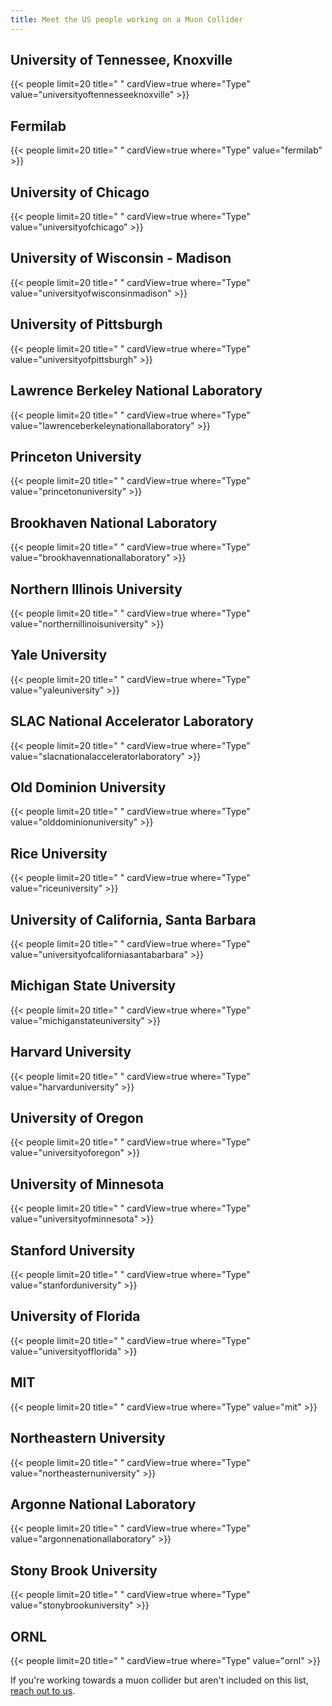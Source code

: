```yaml
---
title: Meet the US people working on a Muon Collider
---
```



## University of Tennessee, Knoxville
{{< people limit=20 title=" " cardView=true where="Type" value="universityoftennesseeknoxville" >}}


## Fermilab
{{< people limit=20 title=" " cardView=true where="Type" value="fermilab" >}}


## University of Chicago
{{< people limit=20 title=" " cardView=true where="Type" value="universityofchicago" >}}


## University of Wisconsin - Madison
{{< people limit=20 title=" " cardView=true where="Type" value="universityofwisconsinmadison" >}}


## University of Pittsburgh
{{< people limit=20 title=" " cardView=true where="Type" value="universityofpittsburgh" >}}


## Lawrence Berkeley National Laboratory
{{< people limit=20 title=" " cardView=true where="Type" value="lawrenceberkeleynationallaboratory" >}}


## Princeton University
{{< people limit=20 title=" " cardView=true where="Type" value="princetonuniversity" >}}


## Brookhaven National Laboratory
{{< people limit=20 title=" " cardView=true where="Type" value="brookhavennationallaboratory" >}}


## Northern Illinois University
{{< people limit=20 title=" " cardView=true where="Type" value="northernillinoisuniversity" >}}


## Yale University
{{< people limit=20 title=" " cardView=true where="Type" value="yaleuniversity" >}}


## SLAC National Accelerator Laboratory
{{< people limit=20 title=" " cardView=true where="Type" value="slacnationalacceleratorlaboratory" >}}


## Old Dominion University
{{< people limit=20 title=" " cardView=true where="Type" value="olddominionuniversity" >}}


## Rice University
{{< people limit=20 title=" " cardView=true where="Type" value="riceuniversity" >}}


## University of California, Santa Barbara
{{< people limit=20 title=" " cardView=true where="Type" value="universityofcaliforniasantabarbara" >}}


## Michigan State University
{{< people limit=20 title=" " cardView=true where="Type" value="michiganstateuniversity" >}}


## Harvard University
{{< people limit=20 title=" " cardView=true where="Type" value="harvarduniversity" >}}


## University of Oregon
{{< people limit=20 title=" " cardView=true where="Type" value="universityoforegon" >}}


## University of Minnesota
{{< people limit=20 title=" " cardView=true where="Type" value="universityofminnesota" >}}


## Stanford University
{{< people limit=20 title=" " cardView=true where="Type" value="stanforduniversity" >}}


## University of Florida
{{< people limit=20 title=" " cardView=true where="Type" value="universityofflorida" >}}


## MIT
{{< people limit=20 title=" " cardView=true where="Type" value="mit" >}}


## Northeastern University
{{< people limit=20 title=" " cardView=true where="Type" value="northeasternuniversity" >}}


## Argonne National Laboratory
{{< people limit=20 title=" " cardView=true where="Type" value="argonnenationallaboratory" >}}


## Stony Brook University
{{< people limit=20 title=" " cardView=true where="Type" value="stonybrookuniversity" >}}


## ORNL
{{< people limit=20 title=" " cardView=true where="Type" value="ornl" >}}


If you're working towards a muon collider but aren't included on this list, [reach out to us](mailto:muon-collider@googlegroups.com).
